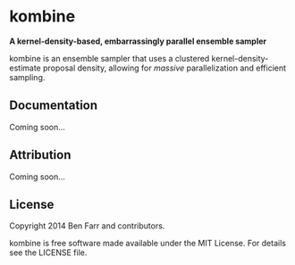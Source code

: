 # kombine

**A kernel-density-based, embarrassingly parallel ensemble sampler**

kombine is an ensemble sampler that uses a clustered
kernel-density-estimate proposal density, allowing for *massive*
parallelization and efficient sampling.

## Documentation

Coming soon...

## Attribution

Coming soon...

## License

Copyright 2014 Ben Farr and contributors.

kombine is free software made available under the MIT License. For details see the LICENSE file.
